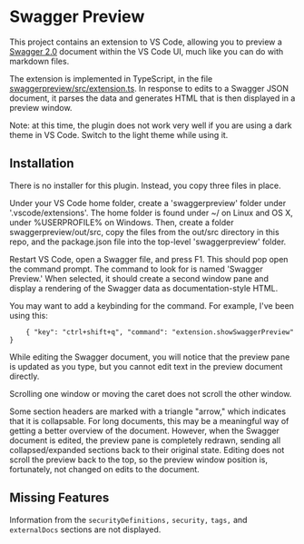 # Swagger Preview

This project contains an extension to VS Code, allowing you to preview a [Swagger 2.0](https://github.com/OAI/OpenAPI-Specification/blob/master/versions/2.0.md) document within the VS Code UI,
much like you can do with markdown files.

The extension is implemented in TypeScript, in the file [swaggerpreview/src/extension.ts](swaggerpreview/src/extension.ts). In response to edits to a Swagger JSON document, it parses the data and generates HTML that is then displayed in a preview window.

Note: at this time, the plugin does not work very well if you are using a dark theme in VS Code. Switch to the light theme while using it.

## Installation

There is no installer for this plugin. Instead, you copy three files in place.

Under your VS Code home folder, create a 'swaggerpreview' folder under '.vscode/extensions'. The home folder is found under ~/ on Linux and OS X, under %USERPROFILE% on Windows. Then, create a folder swaggerpreview/out/src,
copy the files from the out/src directory in this repo, and the package.json file into the top-level 'swaggerpreview' folder.

Restart VS Code, open a Swagger file, and press F1. This should pop open the command prompt. The command to look for is named 'Swagger Preview.' When selected, it should create a second window pane and display a rendering of the Swagger data as documentation-style HTML.

You may want to add a keybinding for the command. For example, I've been using this:

```
	{ "key": "ctrl+shift+q", "command": "extension.showSwaggerPreview" }
```

While editing the Swagger document, you will notice that the preview pane is updated as you type, but you cannot edit text in the preview document directly.

Scrolling one window or moving the caret does not scroll the other window.

Some section headers are marked with a triangle "arrow," which indicates that it is collapsable. For long documents, this may be a meaningful way of getting a better overview of the document. However, when the Swagger document is edited, the preview pane is completely redrawn, sending all collapsed/expanded sections back to their original state. Editing does not scroll the preview back to the top, so the preview window position is, fortunately, not changed on edits to the document.

## Missing Features

Information from the `securityDefinitions,` `security,` `tags,` and `externalDocs` sections are not displayed.
